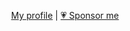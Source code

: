 <div align="center">

<!-- prettier-ignore -->
[My profile](https://github.com/jimmywarting)
| [💗 Sponsor me](https://github.com/sponsors/jimmywarting)

</div>
